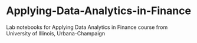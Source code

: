 # Applying-Data-Analytics-in-Finance
Lab notebooks for Applying Data Analytics in Finance course from University of Illinois, Urbana-Champaign
